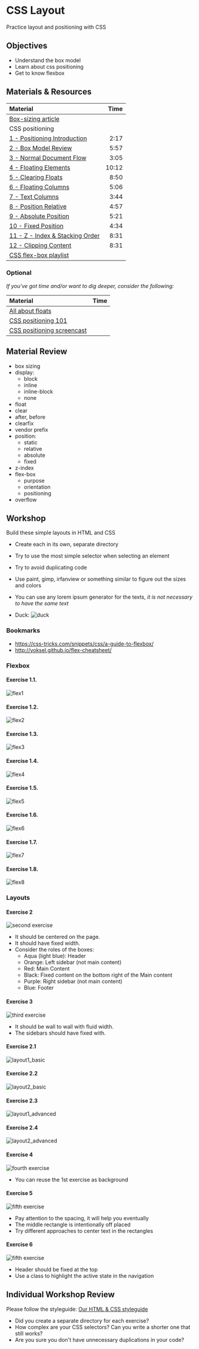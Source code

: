 # CSS Layout
Practice layout and positioning with CSS

## Objectives
- Understand the box model
- Learn about css positioning
- Get to know flexbox

## Materials & Resources
| Material | Time |
|:---------|-----:|
| [Box-sizing article](https://css-tricks.com/box-sizing/) |  |
| CSS positioning |  |
| [1 - Positioning Introduction](https://www.youtube.com/watch?v=7ZXsPj43heo&index=1&list=PL4cUxeGkcC9hudKGi5o5UiWuTAGbxiLTh) | 2:17 |
| [2 - Box Model Review](https://www.youtube.com/watch?v=d601NaSSqSE&list=PL4cUxeGkcC9hudKGi5o5UiWuTAGbxiLTh&index=2) | 5:57 |
| [3 - Normal Document Flow](https://www.youtube.com/watch?v=l8NH6YppJFA&list=PL4cUxeGkcC9hudKGi5o5UiWuTAGbxiLTh&index=3) | 3:05 |
| [4 - Floating Elements](https://www.youtube.com/watch?v=VwxGKpvW8Zk&list=PL4cUxeGkcC9hudKGi5o5UiWuTAGbxiLTh&index=4) | 10:12 |  
| [5 - Clearing Floats](https://www.youtube.com/watch?v=nE9lIRbIfI0&list=PL4cUxeGkcC9hudKGi5o5UiWuTAGbxiLTh&index=5) | 8:50 |  
| [6 - Floating Columns](https://www.youtube.com/watch?v=bJJ7jgfSvZY&index=6&list=PL4cUxeGkcC9hudKGi5o5UiWuTAGbxiLTh) | 5:06 |  
| [7 - Text Columns](https://www.youtube.com/watch?v=W77geg_3B5o&index=7&list=PL4cUxeGkcC9hudKGi5o5UiWuTAGbxiLTh) | 3:44 |  
| [8 - Position Relative](https://www.youtube.com/watch?v=YBJqKWXL2vg&index=8&list=PL4cUxeGkcC9hudKGi5o5UiWuTAGbxiLTh) | 4:57 |  
| [9 - Absolute Position](https://www.youtube.com/watch?v=2JMGG_8T-vY&list=PL4cUxeGkcC9hudKGi5o5UiWuTAGbxiLTh&index=9) | 5:21 |  
| [10 - Fixed Position](https://www.youtube.com/watch?v=8fQWx-d5qc8&index=10&list=PL4cUxeGkcC9hudKGi5o5UiWuTAGbxiLTh) | 4:34 |  
| [11 - Z - Index & Stacking Order](https://www.youtube.com/watch?v=k4taTzkhzHc&index=11&list=PL4cUxeGkcC9hudKGi5o5UiWuTAGbxiLTh) | 8:31 |  
| [12 - Clipping Content](https://www.youtube.com/watch?v=ED1mhlAVAGU&list=PL4cUxeGkcC9hudKGi5o5UiWuTAGbxiLTh&index=12) | 8:31 |  
| [CSS flex-box playlist](https://www.youtube.com/playlist?list=PL4cUxeGkcC9i3FXJSUfmsNOx8E7u6UuhG) |  |

### Optional
*If you've got time and/or want to dig deeper, consider the following:*

| Material | Time |
|:---------|-----:|
| [All about floats](https://css-tricks.com/all-about-floats/) |  |
| [CSS positioning 101](http://alistapart.com/article/css-positioning-101) |  |
| [CSS positioning screencast](http://www.barelyfitz.com/screencast/html-training/css/positioning/) |  |

## Material Review
- box sizing
- display:
  - block
  - inline
  - inline-block
  - none
- float
- clear
- after, before
- clearfix
- vendor prefix
- position:
  - static
  - relative
  - absolute
  - fixed
- z-index
- flex-box
  - purpose
  - orientation
  - positioning
- overflow

## Workshop
Build these simple layouts in HTML and CSS

- Create each in its own, separate directory
- Try to use the most simple selector when selecting an element
- Try to avoid duplicating code
- Use paint, gimp, irfanview or something similar to figure out the sizes and colors
- You can use any lorem ipsum generator for the texts, *it is not necessary to have the same text*

- Duck: ![duck](duck.png)

### Bookmarks
- https://css-tricks.com/snippets/css/a-guide-to-flexbox/
- http://yoksel.github.io/flex-cheatsheet/

### Flexbox

#### Exercise 1.1.
![flex1](flex/layout_flex_1.png)

#### Exercise 1.2.
![flex2](flex/layout_flex_2.png)

#### Exercise 1.3.
![flex3](flex/layout_flex_3.png)

#### Exercise 1.4.
![flex4](flex/layout_flex_4.png)

#### Exercise 1.5.
![flex5](flex/layout_flex_5.png)

#### Exercise 1.6.
![flex6](flex/layout_flex_6.png)

#### Exercise 1.7.
![flex7](flex/layout_flex_7.png)

#### Exercise 1.8.
![flex8](flex/layout_flex_8.png)

### Layouts

#### Exercise 2
![second exercise](2.jpg)

 - It should be centered on the page.
 - It should have fixed width.
 - Consider the roles of the boxes:
   - Aqua (light blue): Header
   - Orange: Left sidebar (not main content)
   - Red: Main Content
   - Black: Fixed content on the bottom right of the Main content
   - Purple: Right sidebar (not main content)
   - Blue: Footer

#### Exercise 3
![third exercise](2.jpg)

 - It should be wall to wall with fluid width.
 - The sidebars should have fixed with.

#### Exercise 2.1

![layout1_basic](flex/layout_layout1_basic.png)


#### Exercise 2.2
![layout2_basic](flex/layout_layout2_basic.png)

#### Exercise 2.3
![layout1_advanced](flex/layout_layout1_advanced.png)

#### Exercise 2.4
![layout2_advanced](flex/layout_layout2_advanced.png)

#### Exercise 4
![fourth exercise](4.jpg)

 - You can reuse the 1st exercise as background

#### Exercise 5
![fifth exercise](5.png)

 - Pay attention to the spacing, it will help you eventually
 - The middle rectangle is intentionally off placed
 - Try different approaches to center text in the rectangles

#### Exercise 6
![fifth exercise](6-anim.gif)

 - Header should be fixed at the top
 - Use a class to highlight the active state in the navigation

## Individual Workshop Review
Please follow the styleguide: [Our HTML & CSS styleguide](../../styleguide/html-css.md)

- Did you create a separate directory for each exercise?
- How complex are your CSS selectors? Can you write a shorter one that still works?
- Are you sure you don't have unnecessary duplications in your code?
